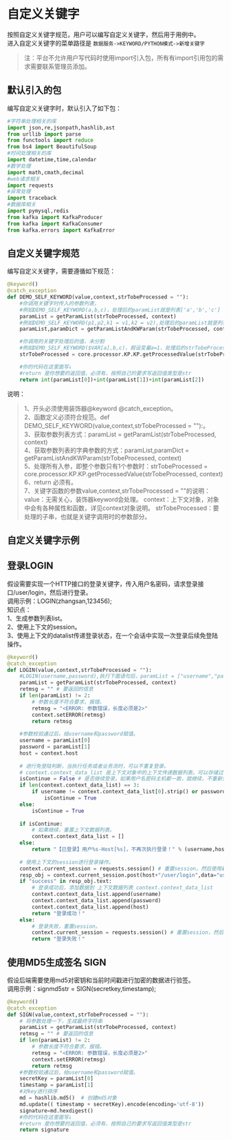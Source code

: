 # 自定义关键字

按照自定义关键字规范，用户可以编写自定义关键字，然后用于用例中。<br>
进入自定义关键字的菜单路径是 ```数据服务->KEYWORD/PYTHON模式->新增关键字``` <br>
>注：平台不允许用户写代码时使用import引入包，所有有import引用包的需求需要联系管理员添加。

## 默认引入的包
编写自定义关键字时，默认引入了如下包：<br>
```python
#字符串处理相关的库
import json,re,jsonpath,hashlib,ast
from urllib import parse
from functools import reduce
from bs4 import BeautifulSoup
#时间处理相关的库
import datetime,time,calendar
#数学处理
import math,cmath,decimal
#web请求相关
import requests
#异常处理
import traceback
#数据库相关
import pymysql,redis
from kafka import KafkaProducer
from kafka import KafkaConsumer
from kafka.errors import KafkaError
```

## 自定义关键字规范
编写自定义关键字，需要遵循如下规范：<br>
```python
@keyword()
@catch_exception
def DEMO_SELF_KEYWORD(value,context,strTobeProcessed = ""):
    #你调用关键字时传入的参数列表，
    #例如DEMO_SELF_KEYWORD(a,b,c)，处理后的paramList就是列表['a','b','c']
    paramList = getParamList(strTobeProcessed, context)
    #例如DEMO_SELF_KEYWORD(p1,p2,k1 = v1,k2 = v2),处理后的paramList就是列表['p1','p2'],paramDict就是字典{'k1':'v1','k2':'v2'}
    paramList,paramDict = getParamListAndKWParam(strTobeProcessed, context)

    #你调用的关键字处理后的值，未分割
    #例如DEMO_SELF_KEYWORD($VAR[a],b,c)，假设变量a=1，处理后的strTobeProcessed就是字符串1,b,c
    strTobeProcessed = core.processor.KP.KP.getProcessedValue(strTobeProcessed, context)

    #你的代码在这里面写↓
    #return 是你想要的返回值，必须有，按照自己的要求写返回值类型是str
    return int(paramList[0])+int(paramList[1])+int(paramList[2])
```
说明：
>1、开头必须使用装饰器@keyword @catch_exception。<br>
>2、函数定义必须符合规范。def DEMO_SELF_KEYWORD(value,context,strTobeProcessed = ""):。<br>
>3、获取参数列表方式：paramList = getParamList(strTobeProcessed, context)<br>
>4、获取参数列表的字典参数的方式：paramList,paramDict = getParamListAndKWParam(strTobeProcessed, context)<br>
>5、处理所有入参，即整个参数只有1个参数时：strTobeProcessed = core.processor.KP.KP.getProcessedValue(strTobeProcessed, context)<br>
>6、return 必须有。<br>
>7、关键字函数的参数value,context,strTobeProcessed = ""的说明：<br>
    value：无需关心，装饰器keyword会处理。
    context：上下文对象，对象中会有各种属性和函数，详见context对象说明。
    strTobeProcessed：要处理的子串，也就是关键字调用时的参数部分。  

## 自定义关键字示例

## 登录LOGIN
假设需要实现一个HTTP接口的登录关键字，传入用户名密码，请求登录接口/user/login，然后进行登录。<br>
调用示例：LOGIN(zhangsan,123456);<br>
知识点：<br>
1、生成参数列表list。<br>
2、使用上下文的session。<br>
3、使用上下文的datalist传递登录状态，在一个会话中实现一次登录后续免登陆操作。<br>

```python
@keyword()
@catch_exception
def LOGIN(value,context,strTobeProcessed = ""):
    #LOGIN(username,password),执行下面语句后，paramList = ["username","password"]
    paramList = getParamList(strTobeProcessed, context)
    retmsg = "" # 要返回的信息
    if len(paramList) != 2:
        # 参数长度不符合要求，报错。
        retmsg = "<ERROR: 参数错误，长度必须是2>"
        context.setERROR(retmsg)
        return retmsg
    
    #参数校验通过后，给username和password赋值。
    username = paramList[0]
    password = paramList[1]
    host = context.host
    
    # 进行免登陆判断，当执行任务或者业务流时，可以不重复登录。
    # context.context_data_list 是上下文对象中的上下文传递数据列表。可以存储过程数据。
    isContinue = False # 是否继续登录，如果用户名密码主机都一致，就继续，不重新登录。
    if len(context.context_data_list) == 3:
        if username != context.context_data_list[0].strip() or password != context.context_data_list[1].strip() or host != context.context_data_list[1].strip():
            isContinue = True
    else:
        isContinue = True
    
    if isContinue:
        # 如果继续，重置上下文数据列表。
        context.context_data_list = []
    else:
        return "【已登录】用户%s-Host[%s]，不再次执行登录！" % (username,host)
        
    # 使用上下文的session进行登录操作。
    context.current_session = requests.session() # 重置session，然后使用新session重新登录。
    resp_obj = context.current_session.post(host+"/user/login",data="username=%s&password=%s" % (username,password))
    if "success" in resp_obj.text:
        # 登录成功后，添加数据到 上下文数据列表 context.context_data_list
        context.context_data_list.append(username)
        context.context_data_list.append(password)
        context.context_data_list.append(host)
        return "登录成功！"
    else:
        # 登录失败，重置session。
        context.current_session = requests.session() # 重置session，然后使用新session重新登录。
        return "登录失败！"
```

## 使用MD5生成签名 SIGN
假设后端需要使用md5对密钥和当前时间戳进行加密的数据进行验签。<br>
调用示例：signmd5str = SIGN(secretkey,timestamp);<br>

```python
@keyword()
@catch_exception
def SIGN(value,context,strTobeProcessed = ""):
    # 将参数处理一下，生成最终字符串
    paramList = getParamList(strTobeProcessed, context)
    retmsg = "" # 要返回的信息
    if len(paramList) != 2:
        # 参数长度不符合要求，报错。
        retmsg = "<ERROR: 参数错误，长度必须是2>"
        context.setERROR(retmsg)
        return retmsg
    #参数校验通过后，给username和password赋值。
    secretKey = paramList[0]
    timestamp = paramList[1]
    #对key进行排序
    md = hashlib.md5()  # 创建md5对象
    md.update(( timestamp + secretKey).encode(encoding='utf-8'))
    signature=md.hexdigest()
    #你的代码在这里面写↓
    #return 是你想要的返回值，必须有，按照自己的要求写返回值类型是str
    return signature
```